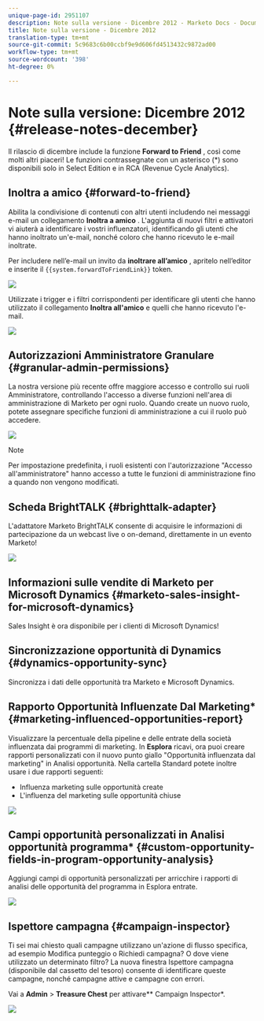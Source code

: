 ```yaml
---
unique-page-id: 2951107
description: Note sulla versione - Dicembre 2012 - Marketo Docs - Documentazione prodotto
title: Note sulla versione - Dicembre 2012
translation-type: tm+mt
source-git-commit: 5c9683c6b00ccbf9e9d606fd4513432c9872ad00
workflow-type: tm+mt
source-wordcount: '398'
ht-degree: 0%

---
```



# Note sulla versione: Dicembre 2012 {#release-notes-december}

Il rilascio di dicembre include la funzione **Forward to Friend** , così come molti altri piaceri! Le funzioni contrassegnate con un asterisco (*) sono disponibili solo in Select Edition e in RCA (Revenue Cycle Analytics).

## Inoltra a amico {#forward-to-friend}

Abilita la condivisione di contenuti con altri utenti includendo nei messaggi e-mail un collegamento **Inoltra a amico** . L&#39;aggiunta di nuovi filtri e attivatori vi aiuterà a identificare i vostri influenzatori, identificando gli utenti che hanno inoltrato un&#39;e-mail, nonché coloro che hanno ricevuto le e-mail inoltrate.

Per includere nell’e-mail un invito da **inoltrare all’amico** , apritelo nell’editor e inserite il `{{system.forwardToFriendLink}}` token.

![](assets/image2014-9-23-10-3a50-3a45.png)

Utilizzate i trigger e i filtri corrispondenti per identificare gli utenti che hanno utilizzato il collegamento **Inoltra all&#39;amico** e quelli che hanno ricevuto l&#39;e-mail.

![](assets/image2014-9-23-10-3a50-3a56.png)

## Autorizzazioni Amministratore Granulare {#granular-admin-permissions}

La nostra versione più recente offre maggiore accesso e controllo sui ruoli Amministratore, controllando l&#39;accesso a diverse funzioni nell&#39;area di amministrazione di Marketo per ogni ruolo. Quando create un nuovo ruolo, potete assegnare specifiche funzioni di amministrazione a cui il ruolo può accedere.

![](assets/image2014-9-23-10-3a51-3a18.png)

>[!NOTE]
>
>Per impostazione predefinita, i ruoli esistenti con l&#39;autorizzazione &quot;Accesso all&#39;amministratore&quot; hanno accesso a tutte le funzioni di amministrazione fino a quando non vengono modificati.

## Scheda BrightTALK {#brighttalk-adapter}

L&#39;adattatore Marketo BrightTALK consente di acquisire le informazioni di partecipazione da un webcast live o on-demand, direttamente in un evento Marketo!

![](assets/image2014-9-23-10-3a51-3a31.png)

## Informazioni sulle vendite di Marketo per Microsoft Dynamics {#marketo-sales-insight-for-microsoft-dynamics}

Sales Insight è ora disponibile per i clienti di Microsoft Dynamics!

## Sincronizzazione opportunità di Dynamics {#dynamics-opportunity-sync}

Sincronizza i dati delle opportunità tra Marketo e Microsoft Dynamics.

## Rapporto Opportunità Influenzate Dal Marketing* {#marketing-influenced-opportunities-report}

Visualizzare la percentuale della pipeline e delle entrate della società influenzata dai programmi di marketing. In **Esplora** ricavi, ora puoi creare rapporti personalizzati con il nuovo punto giallo &quot;Opportunità influenzata dal marketing&quot; in Analisi opportunità. Nella cartella Standard potete inoltre usare i due rapporti seguenti:

* Influenza marketing sulle opportunità create
* L&#39;influenza del marketing sulle opportunità chiuse

![](assets/image2014-9-23-10-3a52-3a11.png)

## Campi opportunità personalizzati in Analisi opportunità programma* {#custom-opportunity-fields-in-program-opportunity-analysis}

Aggiungi campi di opportunità personalizzati per arricchire i rapporti di analisi delle opportunità del programma in Esplora entrate.

![](assets/image2014-9-23-10-3a52-3a23.png)

## Ispettore campagna {#campaign-inspector}

Ti sei mai chiesto quali campagne utilizzano un&#39;azione di flusso specifica, ad esempio Modifica punteggio o Richiedi campagna? O dove viene utilizzato un determinato filtro? La nuova finestra Ispettore campagna (disponibile dal cassetto del tesoro) consente di identificare queste campagne, nonché campagne attive e campagne con errori.

Vai a **Admin** > **Treasure Chest** per attivare** Campaign Inspector*.

![](assets/image2014-9-23-10-3a52-3a39.png)

